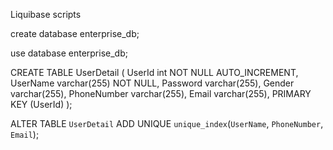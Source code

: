 Liquibase scripts

create database  enterprise_db;

use database enterprise_db;

CREATE TABLE UserDetail (
    UserId int NOT NULL AUTO_INCREMENT,
    UserName varchar(255) NOT NULL,
	Password varchar(255),
    Gender varchar(255),
	PhoneNumber varchar(255),
	Email varchar(255),
	PRIMARY KEY (UserId)
 );
 
 
 ALTER TABLE `UserDetail` ADD UNIQUE `unique_index`(`UserName`, `PhoneNumber`, `Email`);
 